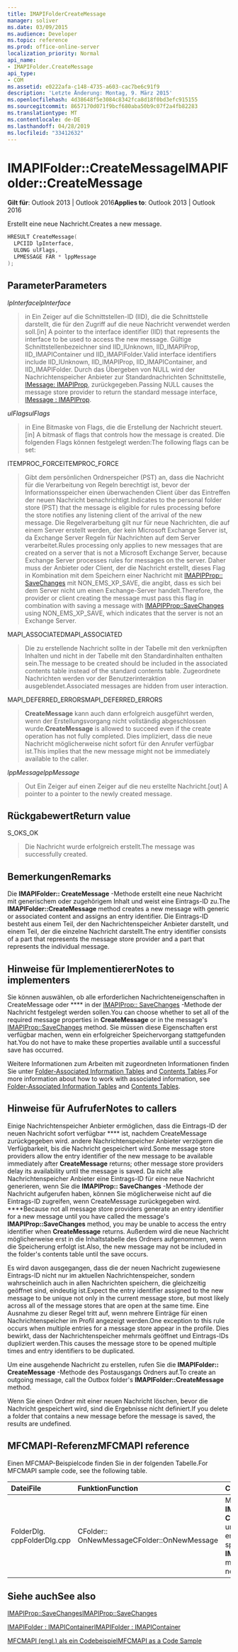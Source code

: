 ```yaml
---
title: IMAPIFolderCreateMessage
manager: soliver
ms.date: 03/09/2015
ms.audience: Developer
ms.topic: reference
ms.prod: office-online-server
localization_priority: Normal
api_name:
- IMAPIFolder.CreateMessage
api_type:
- COM
ms.assetid: e0222afa-c148-4735-a603-cac7be6c91f9
description: 'Letzte Änderung: Montag, 9. März 2015'
ms.openlocfilehash: 4d38648f5e3084c8342fca8d18f0bd3efc915155
ms.sourcegitcommit: 8657170d071f9bcf680aba50b9c07f2a4fb82283
ms.translationtype: MT
ms.contentlocale: de-DE
ms.lasthandoff: 04/28/2019
ms.locfileid: "33412632"
---
```

# <a name="imapifoldercreatemessage"></a><span data-ttu-id="ed724-103">IMAPIFolder::CreateMessage</span><span class="sxs-lookup"><span data-stu-id="ed724-103">IMAPIFolder::CreateMessage</span></span>

  
  
<span data-ttu-id="ed724-104">**Gilt für**: Outlook 2013 | Outlook 2016</span><span class="sxs-lookup"><span data-stu-id="ed724-104">**Applies to**: Outlook 2013 | Outlook 2016</span></span> 
  
<span data-ttu-id="ed724-105">Erstellt eine neue Nachricht.</span><span class="sxs-lookup"><span data-stu-id="ed724-105">Creates a new message.</span></span>
  
```cpp
HRESULT CreateMessage(
  LPCIID lpInterface,
  ULONG ulFlags,
  LPMESSAGE FAR * lppMessage
);
```

## <a name="parameters"></a><span data-ttu-id="ed724-106">Parameter</span><span class="sxs-lookup"><span data-stu-id="ed724-106">Parameters</span></span>

 <span data-ttu-id="ed724-107">_lpInterface_</span><span class="sxs-lookup"><span data-stu-id="ed724-107">_lpInterface_</span></span>
  
> <span data-ttu-id="ed724-108">in Ein Zeiger auf die Schnittstellen-ID (IID), die die Schnittstelle darstellt, die für den Zugriff auf die neue Nachricht verwendet werden soll.</span><span class="sxs-lookup"><span data-stu-id="ed724-108">[in] A pointer to the interface identifier (IID) that represents the interface to be used to access the new message.</span></span> <span data-ttu-id="ed724-109">Gültige Schnittstellenbezeichner sind IID_IUnknown, IID_IMAPIProp, IID_IMAPIContainer und IID_IMAPIFolder.</span><span class="sxs-lookup"><span data-stu-id="ed724-109">Valid interface identifiers include IID_IUnknown, IID_IMAPIProp, IID_IMAPIContainer, and IID_IMAPIFolder.</span></span> <span data-ttu-id="ed724-110">Durch das Übergeben von NULL wird der Nachrichtenspeicher Anbieter zur Standardnachrichten Schnittstelle, [IMessage: IMAPIProp](imessageimapiprop.md), zurückgegeben.</span><span class="sxs-lookup"><span data-stu-id="ed724-110">Passing NULL causes the message store provider to return the standard message interface, [IMessage : IMAPIProp](imessageimapiprop.md).</span></span> 
    
 <span data-ttu-id="ed724-111">_ulFlags_</span><span class="sxs-lookup"><span data-stu-id="ed724-111">_ulFlags_</span></span>
  
> <span data-ttu-id="ed724-112">in Eine Bitmaske von Flags, die die Erstellung der Nachricht steuert.</span><span class="sxs-lookup"><span data-stu-id="ed724-112">[in] A bitmask of flags that controls how the message is created.</span></span> <span data-ttu-id="ed724-113">Die folgenden Flags können festgelegt werden:</span><span class="sxs-lookup"><span data-stu-id="ed724-113">The following flags can be set:</span></span>
    
<span data-ttu-id="ed724-114">ITEMPROC_FORCE</span><span class="sxs-lookup"><span data-stu-id="ed724-114">ITEMPROC_FORCE</span></span>
  
> <span data-ttu-id="ed724-115">Gibt dem persönlichen Ordnerspeicher (PST) an, dass die Nachricht für die Verarbeitung von Regeln berechtigt ist, bevor der Informationsspeicher einen überwachenden Client über das Eintreffen der neuen Nachricht benachrichtigt.</span><span class="sxs-lookup"><span data-stu-id="ed724-115">Indicates to the personal folder store (PST) that the message is eligible for rules processing before the store notifies any listening client of the arrival of the new message.</span></span> <span data-ttu-id="ed724-116">Die Regelverarbeitung gilt nur für neue Nachrichten, die auf einem Server erstellt werden, der kein Microsoft Exchange Server ist, da Exchange Server Regeln für Nachrichten auf dem Server verarbeitet.</span><span class="sxs-lookup"><span data-stu-id="ed724-116">Rules processing only applies to new messages that are created on a server that is not a Microsoft Exchange Server, because Exchange Server processes rules for messages on the server.</span></span> <span data-ttu-id="ed724-117">Daher muss der Anbieter oder Client, der die Nachricht erstellt, dieses Flag in Kombination mit dem Speichern einer Nachricht mit [IMAPIPProp:: SaveChanges](imapiprop-savechanges.md) mit NON_EMS_XP_SAVE, die angibt, dass es sich bei dem Server nicht um einen Exchange-Server handelt.</span><span class="sxs-lookup"><span data-stu-id="ed724-117">Therefore, the provider or client creating the message must pass this flag in combination with saving a message with [IMAPIPProp::SaveChanges](imapiprop-savechanges.md) using NON_EMS_XP_SAVE, which indicates that the server is not an Exchange Server.</span></span> 
    
<span data-ttu-id="ed724-118">MAPI_ASSOCIATED</span><span class="sxs-lookup"><span data-stu-id="ed724-118">MAPI_ASSOCIATED</span></span> 
  
> <span data-ttu-id="ed724-119">Die zu erstellende Nachricht sollte in der Tabelle mit den verknüpften Inhalten und nicht in der Tabelle mit den Standardinhalten enthalten sein.</span><span class="sxs-lookup"><span data-stu-id="ed724-119">The message to be created should be included in the associated contents table instead of the standard contents table.</span></span> <span data-ttu-id="ed724-120">Zugeordnete Nachrichten werden vor der Benutzerinteraktion ausgeblendet.</span><span class="sxs-lookup"><span data-stu-id="ed724-120">Associated messages are hidden from user interaction.</span></span>
    
<span data-ttu-id="ed724-121">MAPI_DEFERRED_ERRORS</span><span class="sxs-lookup"><span data-stu-id="ed724-121">MAPI_DEFERRED_ERRORS</span></span> 
  
> <span data-ttu-id="ed724-122">**CreateMessage** kann auch dann erfolgreich ausgeführt werden, wenn der Erstellungsvorgang nicht vollständig abgeschlossen wurde.</span><span class="sxs-lookup"><span data-stu-id="ed724-122">**CreateMessage** is allowed to succeed even if the create operation has not fully completed.</span></span> <span data-ttu-id="ed724-123">Dies impliziert, dass die neue Nachricht möglicherweise nicht sofort für den Anrufer verfügbar ist.</span><span class="sxs-lookup"><span data-stu-id="ed724-123">This implies that the new message might not be immediately available to the caller.</span></span> 
    
 <span data-ttu-id="ed724-124">_lppMessage_</span><span class="sxs-lookup"><span data-stu-id="ed724-124">_lppMessage_</span></span>
  
> <span data-ttu-id="ed724-125">Out Ein Zeiger auf einen Zeiger auf die neu erstellte Nachricht.</span><span class="sxs-lookup"><span data-stu-id="ed724-125">[out] A pointer to a pointer to the newly created message.</span></span>
    
## <a name="return-value"></a><span data-ttu-id="ed724-126">Rückgabewert</span><span class="sxs-lookup"><span data-stu-id="ed724-126">Return value</span></span>

<span data-ttu-id="ed724-127">S_OK</span><span class="sxs-lookup"><span data-stu-id="ed724-127">S_OK</span></span> 
  
> <span data-ttu-id="ed724-128">Die Nachricht wurde erfolgreich erstellt.</span><span class="sxs-lookup"><span data-stu-id="ed724-128">The message was successfully created.</span></span>
    
## <a name="remarks"></a><span data-ttu-id="ed724-129">Bemerkungen</span><span class="sxs-lookup"><span data-stu-id="ed724-129">Remarks</span></span>

<span data-ttu-id="ed724-130">Die **IMAPIFolder:: CreateMessage** -Methode erstellt eine neue Nachricht mit generischem oder zugehörigem Inhalt und weist eine Eintrags-ID zu.</span><span class="sxs-lookup"><span data-stu-id="ed724-130">The **IMAPIFolder::CreateMessage** method creates a new message with generic or associated content and assigns an entry identifier.</span></span> <span data-ttu-id="ed724-131">Die Eintrags-ID besteht aus einem Teil, der den Nachrichtenspeicher Anbieter darstellt, und einem Teil, der die einzelne Nachricht darstellt.</span><span class="sxs-lookup"><span data-stu-id="ed724-131">The entry identifier consists of a part that represents the message store provider and a part that represents the individual message.</span></span> 
  
## <a name="notes-to-implementers"></a><span data-ttu-id="ed724-132">Hinweise für Implementierer</span><span class="sxs-lookup"><span data-stu-id="ed724-132">Notes to implementers</span></span>

<span data-ttu-id="ed724-133">Sie können auswählen, ob alle erforderlichen Nachrichteneigenschaften in CreateMessage oder \*\*\*\* in der [IMAPIProp:: SaveChanges](imapiprop-savechanges.md) -Methode der Nachricht festgelegt werden sollen.</span><span class="sxs-lookup"><span data-stu-id="ed724-133">You can choose whether to set all of the required message properties in **CreateMessage** or in the message's [IMAPIProp::SaveChanges](imapiprop-savechanges.md) method.</span></span> <span data-ttu-id="ed724-134">Sie müssen diese Eigenschaften erst verfügbar machen, wenn ein erfolgreicher Speichervorgang stattgefunden hat.</span><span class="sxs-lookup"><span data-stu-id="ed724-134">You do not have to make these properties available until a successful save has occurred.</span></span> 
  
<span data-ttu-id="ed724-135">Weitere Informationen zum Arbeiten mit zugeordneten Informationen finden Sie unter [Folder-Associated Information Tables](folder-associated-information-tables.md) and [Contents Tables](contents-tables.md).</span><span class="sxs-lookup"><span data-stu-id="ed724-135">For more information about how to work with associated information, see [Folder-Associated Information Tables](folder-associated-information-tables.md) and [Contents Tables](contents-tables.md).</span></span> 
  
## <a name="notes-to-callers"></a><span data-ttu-id="ed724-136">Hinweise für Aufrufer</span><span class="sxs-lookup"><span data-stu-id="ed724-136">Notes to callers</span></span>

<span data-ttu-id="ed724-137">Einige Nachrichtenspeicher Anbieter ermöglichen, dass die Eintrags-ID der neuen Nachricht sofort verfügbar \*\*\*\* ist, nachdem CreateMessage zurückgegeben wird. andere Nachrichtenspeicher Anbieter verzögern die Verfügbarkeit, bis die Nachricht gespeichert wird.</span><span class="sxs-lookup"><span data-stu-id="ed724-137">Some message store providers allow the entry identifier of the new message to be available immediately after **CreateMessage** returns; other message store providers delay its availability until the message is saved.</span></span> <span data-ttu-id="ed724-138">Da nicht alle Nachrichtenspeicher Anbieter eine Eintrags-ID für eine neue Nachricht generieren, wenn Sie die **IMAPIProp:: SaveChanges** -Methode der Nachricht aufgerufen haben, können Sie möglicherweise nicht auf die Eintrags-ID zugreifen, wenn CreateMessage zurückgegeben wird. \*\*\*\*</span><span class="sxs-lookup"><span data-stu-id="ed724-138">Because not all message store providers generate an entry identifier for a new message until you have called the message's **IMAPIProp::SaveChanges** method, you may be unable to access the entry identifier when **CreateMessage** returns.</span></span> <span data-ttu-id="ed724-139">Außerdem wird die neue Nachricht möglicherweise erst in die Inhaltstabelle des Ordners aufgenommen, wenn die Speicherung erfolgt ist.</span><span class="sxs-lookup"><span data-stu-id="ed724-139">Also, the new message may not be included in the folder's contents table until the save occurs.</span></span> 
  
<span data-ttu-id="ed724-140">Es wird davon ausgegangen, dass die der neuen Nachricht zugewiesene Eintrags-ID nicht nur im aktuellen Nachrichtenspeicher, sondern wahrscheinlich auch in allen Nachrichten speichern, die gleichzeitig geöffnet sind, eindeutig ist.</span><span class="sxs-lookup"><span data-stu-id="ed724-140">Expect the entry identifier assigned to the new message to be unique not only in the current message store, but most likely across all of the message stores that are open at the same time.</span></span> <span data-ttu-id="ed724-141">Eine Ausnahme zu dieser Regel tritt auf, wenn mehrere Einträge für einen Nachrichtenspeicher im Profil angezeigt werden.</span><span class="sxs-lookup"><span data-stu-id="ed724-141">One exception to this rule occurs when multiple entries for a message store appear in the profile.</span></span> <span data-ttu-id="ed724-142">Dies bewirkt, dass der Nachrichtenspeicher mehrmals geöffnet und Eintrags-IDs dupliziert werden.</span><span class="sxs-lookup"><span data-stu-id="ed724-142">This causes the message store to be opened multiple times and entry identifiers to be duplicated.</span></span> 
  
<span data-ttu-id="ed724-143">Um eine ausgehende Nachricht zu erstellen, rufen Sie die **IMAPIFolder:: CreateMessage** -Methode des Postausgangs Ordners auf.</span><span class="sxs-lookup"><span data-stu-id="ed724-143">To create an outgoing message, call the Outbox folder's **IMAPIFolder::CreateMessage** method.</span></span> 
  
<span data-ttu-id="ed724-144">Wenn Sie einen Ordner mit einer neuen Nachricht löschen, bevor die Nachricht gespeichert wird, sind die Ergebnisse nicht definiert.</span><span class="sxs-lookup"><span data-stu-id="ed724-144">If you delete a folder that contains a new message before the message is saved, the results are undefined.</span></span>
  
## <a name="mfcmapi-reference"></a><span data-ttu-id="ed724-145">MFCMAPI-Referenz</span><span class="sxs-lookup"><span data-stu-id="ed724-145">MFCMAPI reference</span></span>

<span data-ttu-id="ed724-146">Einen MFCMAP-Beispielcode finden Sie in der folgenden Tabelle.</span><span class="sxs-lookup"><span data-stu-id="ed724-146">For MFCMAPI sample code, see the following table.</span></span>
  
|<span data-ttu-id="ed724-147">**Datei**</span><span class="sxs-lookup"><span data-stu-id="ed724-147">**File**</span></span>|<span data-ttu-id="ed724-148">**Funktion**</span><span class="sxs-lookup"><span data-stu-id="ed724-148">**Function**</span></span>|<span data-ttu-id="ed724-149">**Comment**</span><span class="sxs-lookup"><span data-stu-id="ed724-149">**Comment**</span></span>|
|:-----|:-----|:-----|
|<span data-ttu-id="ed724-150">FolderDlg. cpp</span><span class="sxs-lookup"><span data-stu-id="ed724-150">FolderDlg.cpp</span></span>  <br/> |<span data-ttu-id="ed724-151">CFolder:: OnNewMessage</span><span class="sxs-lookup"><span data-stu-id="ed724-151">CFolder::OnNewMessage</span></span>  <br/> |<span data-ttu-id="ed724-152">MFCMAPI verwendet die **IMAPIFolder:: CreateMessage** -Methode, um eine neue Nachricht zu erstellen und zu speichern.</span><span class="sxs-lookup"><span data-stu-id="ed724-152">MFCMAPI uses the **IMAPIFolder::CreateMessage** method to create and save a new message.</span></span>  <br/> |
   
## <a name="see-also"></a><span data-ttu-id="ed724-153">Siehe auch</span><span class="sxs-lookup"><span data-stu-id="ed724-153">See also</span></span>



[<span data-ttu-id="ed724-154">IMAPIProp::SaveChanges</span><span class="sxs-lookup"><span data-stu-id="ed724-154">IMAPIProp::SaveChanges</span></span>](imapiprop-savechanges.md)
  
[<span data-ttu-id="ed724-155">IMAPIFolder : IMAPIContainer</span><span class="sxs-lookup"><span data-stu-id="ed724-155">IMAPIFolder : IMAPIContainer</span></span>](imapifolderimapicontainer.md)


[<span data-ttu-id="ed724-156">MFCMAPI (engl.) als ein Codebeispiel</span><span class="sxs-lookup"><span data-stu-id="ed724-156">MFCMAPI as a Code Sample</span></span>](mfcmapi-as-a-code-sample.md)

